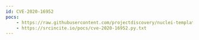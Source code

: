 ```yaml
---
id: CVE-2020-16952
pocs:
    - https://raw.githubusercontent.com/projectdiscovery/nuclei-templates/master/cves/CVE-2020-16952.yaml
    - https://srcincite.io/pocs/cve-2020-16952.py.txt
---
```

